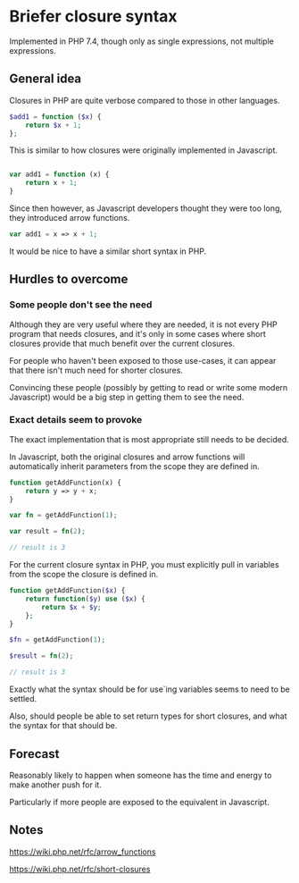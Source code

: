 # Briefer closure syntax 

Implemented in PHP 7.4, though only as single expressions, not multiple expressions.

## General idea

Closures in PHP are quite verbose compared to those in other languages.


```php
$add1 = function ($x) {
    return $x + 1;
};

```

This is similar to how closures were originally implemented in Javascript.

```php

var add1 = function (x) {
    return x + 1;
}

```

Since then however, as Javascript developers thought they were too long, they introduced arrow functions.

```php
var add1 = x => x + 1;
```

It would be nice to have a similar short syntax in PHP.


## Hurdles to overcome

### Some people don't see the need 

Although they are very useful where they are needed, it is not every PHP program that needs closures, and it's only in some cases where short closures provide that much benefit over the current closures.

For people who haven't been exposed to those use-cases, it can appear that there isn't much need for shorter closures.

Convincing these people (possibly by getting to read or write some modern Javascript) would be a big step in getting them to see the need.

### Exact details seem to provoke 

The exact implementation that is most appropriate still needs to be decided.

In Javascript, both the original closures and arrow functions will automatically inherit parameters from the scope they are defined in. 

```php
function getAddFunction(x) {
    return y => y + x;
}

var fn = getAddFunction(1);

var result = fn(2); 

// result is 3 

```

For the current closure syntax in PHP, you must explicitly pull in variables from the scope the closure is defined in.

```php
function getAddFunction($x) {
    return function($y) use ($x) {
        return $x + $y;
    };
}

$fn = getAddFunction(1);

$result = fn(2); 

// result is 3

```

Exactly what the syntax should be for use`ing variables seems to need to be settled.


Also, should people be able to set return types for short closures, and what the syntax for that should be.


## Forecast

Reasonably likely to happen when someone has the time and energy to make another push for it.

Particularly if more people are exposed to the equivalent in Javascript.

## Notes


https://wiki.php.net/rfc/arrow_functions

https://wiki.php.net/rfc/short-closures






